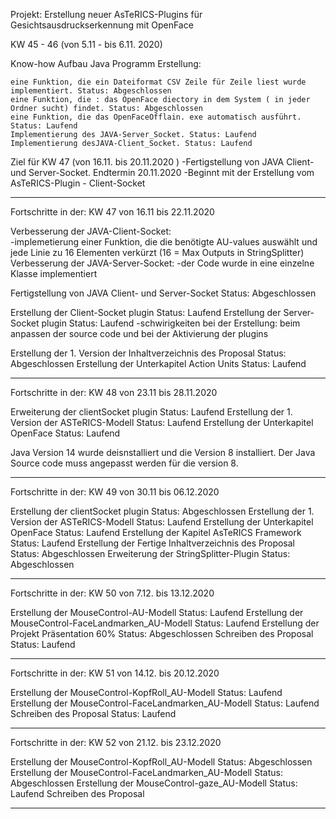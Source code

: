 Projekt: Erstellung neuer AsTeRICS-Plugins für Gesichtsausdruckserkennung mit OpenFace

KW 45 - 46 (von 5.11 - bis 6.11. 2020)

Know-how Aufbau
Java Programm Erstellung:

    eine Funktion, die ein Dateiformat CSV Zeile für Zeile liest wurde implementiert. Status: Abgeschlossen
    eine Funktion, die : das OpenFace diectory in dem System ( in jeder Ordner sucht) findet. Status: Abgeschlossen
    eine Funktion, die das OpenFaceOfflain. exe automatisch ausführt. Status: Laufend
    Implementierung des JAVA-Server_Socket. Status: Laufend
    Implementierung desJAVA-Client_Socket. Status: Laufend

Ziel für KW 47 (von 16.11. bis 20.11.2020 )
-Fertigstellung von JAVA Client- und Server-Socket. Endtermin 20.11.2020
-Beginnt mit der Erstellung vom AsTeRICS-Plugin - Client-Socket

***********************************************************************************
Fortschritte in der:
KW 47 von 16.11 bis 22.11.2020

Verbesserung der JAVA-Client-Socket:         
-implemetierung einer Funktion, die die benötigte AU-values auswählt 
    und jede Linie zu 16 Elementen verkürzt (16 = Max Outputs in StringSplitter)
Verbesserung der JAVA-Server-Socket:
-der Code wurde in eine einzelne Klasse implementiert

Fertigstellung von JAVA Client- und Server-Socket   Status: Abgeschlossen

Erstellung der Client-Socket plugin  Status: Laufend
Erstellung der Server-Socket plugin  Status: Laufend
-schwirigkeiten bei der Erstellung: beim anpassen der source code
 und bei der Aktivierung der plugins

Erstellung der 1. Version der Inhaltverzeichnis des Proposal  Status: Abgeschlossen
Erstellung der Unterkapitel Action Units     Status: Laufend

***********************************************************************************
Fortschritte in der:
KW 48 von 23.11 bis 28.11.2020

Erweiterung der clientSocket plugin              Status: Laufend
Erstellung der 1. Version der ASTeRICS-Modell    Status: Laufend
Erstellung der Unterkapitel OpenFace             Status: Laufend

Java Version 14 wurde deisnstalliert und die Version 8 installiert. 
Der Java Source code muss angepasst werden für die version 8.
**********************************************************************************
Fortschritte in der:
KW 49 von 30.11 bis 06.12.2020

Erstellung der clientSocket plugin                      Status: Abgeschlossen
Erstellung der 1. Version der ASTeRICS-Modell           Status: Laufend
Erstellung der Unterkapitel OpenFace                    Status: Laufend
Erstellung der Kapitel AsTeRICS Framework               Status: Laufend
Erstellung der Fertige Inhaltverzeichnis des Proposal   Status: Abgeschlossen
Erweiterung der StringSplitter-Plugin                   Status: Abgeschlossen

**********************************************************************************
Fortschritte in der:
KW 50 von 7.12. bis 13.12.2020

Erstellung der MouseControl-AU-Modell                   Status: Laufend
Erstellung der MouseControl-FaceLandmarken_AU-Modell    Status: Laufend
Erstellung der Projekt Präsentation 60%                 Status: Abgeschlossen
Schreiben des Proposal                                  Status: Laufend

**********************************************************************************
Fortschritte in der:
KW 51 von 14.12. bis 20.12.2020

Erstellung der MouseControl-KopfRoll_AU-Modell          Status: Laufend
Erstellung der MouseControl-FaceLandmarken_AU-Modell    Status: Laufend
Schreiben des Proposal                                  Status: Laufend


**********************************************************************************
Fortschritte in der:
KW 52 von 21.12. bis 23.12.2020

Erstellung der MouseControl-KopfRoll_AU-Modell          Status: Abgeschlossen
Erstellung der MouseControl-FaceLandmarken_AU-Modell    Status: Abgeschlossen
Erstellung der MouseControl-gaze_AU-Modell              Status: Laufend
Schreiben des Proposal  

**********************************************************************************